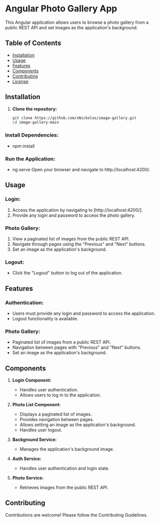 # Angular Photo Gallery App

This Angular application allows users to browse a photo gallery from a public REST API and set images as the application's background.

## Table of Contents

- [Installation](#installation)
- [Usage](#usage)
- [Features](#features)
- [Components](#components)
- [Contributing](#contributing)
- [License](#license)

## Installation

1. **Clone the repository:**

   ```bash
   git clone https://github.com/xNickolas/image-gallery.git
   cd image-gallery-main


### Install Dependencies:
- npm install

### Run the Application:
- ng serve
Open your browser and navigate to http://localhost:4200/.


## Usage

### Login:

1. Access the application by navigating to [http://localhost:4200/].
2. Provide any login and password to access the photo gallery.

### Photo Gallery:

1. View a paginated list of images from the public REST API.
2. Navigate through pages using the "Previous" and "Next" buttons.
3. Set an image as the application's background.

### Logout:

- Click the "Logout" button to log out of the application.

## Features

### Authentication:

- Users must provide any login and password to access the application.
- Logout functionality is available.

### Photo Gallery:

- Paginated list of images from a public REST API.
- Navigation between pages with "Previous" and "Next" buttons.
- Set an image as the application's background.

## Components

1. **Login Component:**

   - Handles user authentication.
   - Allows users to log in to the application.

2. **Photo List Component:**

   - Displays a paginated list of images.
   - Provides navigation between pages.
   - Allows setting an image as the application's background.
   - Handles user logout.

3. **Background Service:**

   - Manages the application's background image.

4. **Auth Service:**

   - Handles user authentication and login state.

5. **Photo Service:**

   - Retrieves images from the public REST API.


## Contributing

Contributions are welcome! Please follow the Contributing Guidelines.